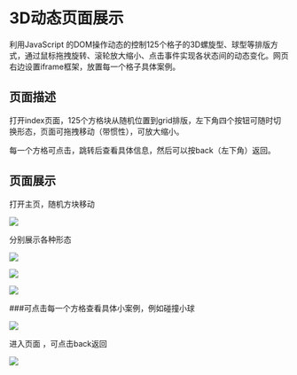 # 3D动态页面展示
利用JavaScript 的DOM操作动态的控制125个格子的3D螺旋型、球型等排版方式，通过鼠标拖拽旋转、滚轮放大缩小、点击事件实现各状态间的动态变化。网页右边设置iframe框架，放置每一个格子具体案例。



## 页面描述

打开index页面，125个方格块从随机位置到grid排版，左下角四个按钮可随时切换形态，页面可拖拽移动（带惯性），可放大缩小。

每一个方格可点击，跳转后查看具体信息，然后可以按back（左下角）返回。





## 页面展示

打开主页，随机方块移动

![](C:\Users\chargerKong\Documents\GitHub\3D-pages\img\1.png)



分别展示各种形态

![](C:\Users\chargerKong\Documents\GitHub\3D-pages\img\2.png)

![](C:\Users\chargerKong\Documents\GitHub\3D-pages\img\3.png)

![](C:\Users\chargerKong\Documents\GitHub\3D-pages\img\4.png)

###可点击每一个方格查看具体小案例，例如碰撞小球

![](C:\Users\chargerKong\Documents\GitHub\3D-pages\img\5.png)

进入页面 ，可点击back返回

![](C:\Users\chargerKong\Documents\GitHub\3D-pages\img\7.png)